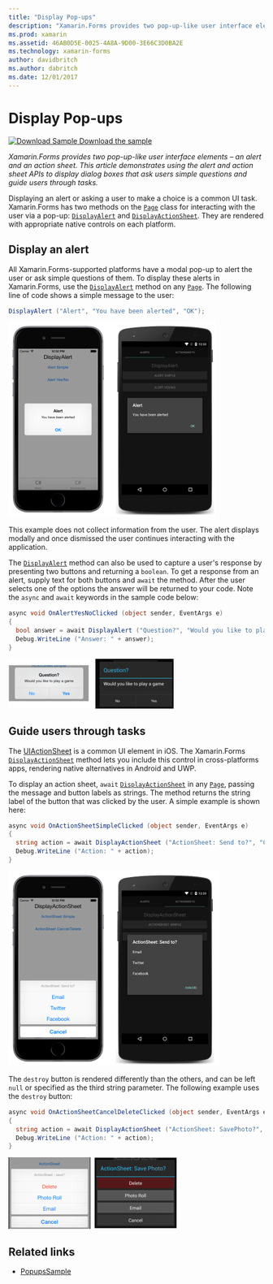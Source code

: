 ```yaml
---
title: "Display Pop-ups"
description: "Xamarin.Forms provides two pop-up-like user interface elements – an alert and an action sheet. This article demonstrates using the alert and action sheet APIs to display dialog boxes that ask users simple questions and guide users through tasks."
ms.prod: xamarin
ms.assetid: 46AB0D5E-0025-4A8A-9D00-3E66C3D0BA2E
ms.technology: xamarin-forms
author: davidbritch
ms.author: dabritch
ms.date: 12/01/2017
---
```


# Display Pop-ups

[![Download Sample](~/media/shared/download.png) Download the sample](https://docs.microsoft.com/samples/xamarin/xamarin-forms-samples/navigation-pop-ups)

_Xamarin.Forms provides two pop-up-like user interface elements – an alert and an action sheet. This article demonstrates using the alert and action sheet APIs to display dialog boxes that ask users simple questions and guide users through tasks._

Displaying an alert or asking a user to make a choice is a common UI task. Xamarin.Forms has two methods on the [`Page`](xref:Xamarin.Forms.Page) class for interacting with the user via a pop-up: [`DisplayAlert`](xref:Xamarin.Forms.Page.DisplayAlert*) and [`DisplayActionSheet`](xref:Xamarin.Forms.Page.DisplayActionSheet*). They are rendered with appropriate native controls on each platform.

## Display an alert

All Xamarin.Forms-supported platforms have a modal pop-up to alert the user or ask simple questions of them. To display these alerts in Xamarin.Forms, use the [`DisplayAlert`](xref:Xamarin.Forms.Page.DisplayAlert*) method on any [`Page`](xref:Xamarin.Forms.Page). The following line of code shows a simple message to the user:

```csharp
DisplayAlert ("Alert", "You have been alerted", "OK");
```

![Alert Dialog with One Button](pop-ups-images/alert.png)

This example does not collect information from the user. The alert displays modally and once dismissed the user continues interacting with the application.

The [`DisplayAlert`](xref:Xamarin.Forms.Page.DisplayAlert*) method can also be used to capture a user's response by presenting two buttons and returning a `boolean`. To get a response from an alert, supply text for both buttons and `await` the method. After the user selects one of the options the answer will be returned to your code. Note the `async` and `await` keywords in the sample code below:

```csharp
async void OnAlertYesNoClicked (object sender, EventArgs e)
{
  bool answer = await DisplayAlert ("Question?", "Would you like to play a game", "Yes", "No");
  Debug.WriteLine ("Answer: " + answer);
}
```

[![DisplayAlert](pop-ups-images/alert2-sml.png "Alert Dialog with Two Buttons")](pop-ups-images/alert2.png#lightbox "Alert Dialog with Two Buttons")

## Guide users through tasks

The [UIActionSheet](https://developer.apple.com/library/ios/documentation/uikit/reference/uiactionsheet_class/Reference/Reference.html) is a common UI element in iOS. The Xamarin.Forms [`DisplayActionSheet`](xref:Xamarin.Forms.Page.DisplayActionSheet*) method lets you include this control in cross-platforms apps, rendering native alternatives in Android and UWP.

To display an action sheet, `await` [`DisplayActionSheet`](xref:Xamarin.Forms.Page.DisplayActionSheet*) in any [`Page`](xref:Xamarin.Forms.Page), passing the message and button labels as strings. The method returns the string label of the button that was clicked by the user. A simple example is shown here:

```csharp
async void OnActionSheetSimpleClicked (object sender, EventArgs e)
{
  string action = await DisplayActionSheet ("ActionSheet: Send to?", "Cancel", null, "Email", "Twitter", "Facebook");
  Debug.WriteLine ("Action: " + action);
}
```

![ActionSheet Dialog](pop-ups-images/action.png)

The `destroy` button is rendered differently than the others, and can be left `null` or specified as the third string parameter. The following example uses the `destroy` button:

```csharp
async void OnActionSheetCancelDeleteClicked (object sender, EventArgs e)
{
  string action = await DisplayActionSheet ("ActionSheet: SavePhoto?", "Cancel", "Delete", "Photo Roll", "Email");
  Debug.WriteLine ("Action: " + action);
}
```

[![DisplayActionSheet](pop-ups-images/action2-sml.png "Action Sheet Dialog with Destroy Button")](pop-ups-images/action2.png#lightbox "Action Sheet Dialog with Destroy Button")

## Related links

- [PopupsSample](https://docs.microsoft.com/samples/xamarin/xamarin-forms-samples/navigation-pop-ups)
